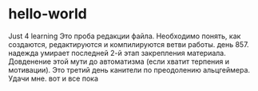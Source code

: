 # hello-world
Just 4 learning
Это проба редакции файла.
Необходимо понять, как создаются, редактируются и компилируются ветви работы.
день 857. надежда умирает последней
2-й этап закрепления материала. Довденение этой мути до автоматизма (если хватит терпения и мотивации).
Это третий день канители по преодолению альцгеймера. Удачи мне.
вот и все пока